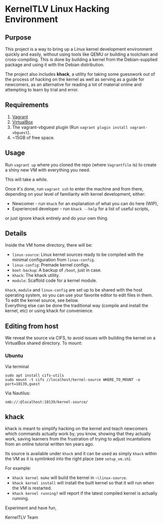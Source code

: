 # KernelTLV Linux Hacking Environment

## Purpose
This project is a way to bring up a Linux kernel development environment quickly and easily, without using tools like QEMU or building a toolchain and cross-compiling. This is done by building a kernel from the Debian-supplied package and using it with the Debian distribution.

The project also includes **khack**, a utility for taking some guesswork out of the process of hacking on the kernel as well as serving as a guide for newcomers, as an alternative for reading a lot of material online and attempting to learn by trial and error.

## Requirements
1. [Vagrant](https://www.vagrantup.com/)
1. [VirtualBox](https://www.virtualbox.org/wiki/Downloads)
1. The vagrant-vbguest plugin (Run `vagrant plugin install vagrant-vbguest`).
1. ~15GB of free space.

## Usage
Run `vagrant up` where you cloned the repo (where `Vagrantfile` is) to create a shiny new VM with everything you need.

This will take a while.

Once it's done, run `vagrant ssh` to enter the machine and from there, depending on your level of familiarity with kernel development, either:

* Newcomer - run `khack` for an explanation of what you can do here (WIP),
* Experienced developer - run `khack --help` for a list of useful scripts,

or just ignore khack entirely and do your own thing.



## Details
Inside the VM home directory, there will be:
* `linux-source`: Linux kernel sources ready to be compiled with the minimal configuration from `linux-config`.
* `linux-config`: Premade kernel configs.
* `boot-backup`: A backup of `/boot`, just in case.
* `khack`: The khack utility.
* `module`: Scaffold code for a kernel module.

`khack`, `module` and `linux-config` are set up to be shared with the host operating system, so you can use your favorite editor to edit files in them.  
To edit the kernel source, see below.  
Everything else can be done the traditional way (compile and install the kernel, etc) or using khack for convenience.

## Editing from host
We reveal the source via CIFS, to avoid issues with building the kernel on a VirtualBox shared directory.
To mount:

### Ubuntu
Via terminal
```
sudo apt install cifs-utils
sudo mount -t cifs //localhost/kernel-source WHERE_TO_MOUNT -o port=10139,guest
```
Via Nautilus:
```
smb://:@localhost:10139/kernel-source/
```

## khack
khack is meant to simplify hacking on the kernel and teach newcomers which commands actually work by, you know, showing that they actually work, saving learners from the frustration of trying to adjust incantations from an online tutorial written ten years ago.

Its source is available under `khack` and it can be used as simply `khack` within the VM as it is symlinked into the right place (see `setup_vm.sh`).

For example:

* `khack kernel make` will build the kernel in `~\linux-source`.
* `khack kernel install` will install the built kernel so that it will run when the VM is restarted.
* `khack kernel running?` will report if the latest compiled kernel is actually running.

Experiment and have fun,

KernelTLV Team
